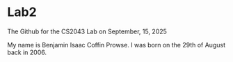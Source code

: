 # Lab2
The Github for the CS2043 Lab on September, 15, 2025

My name is Benjamin Isaac Coffin Prowse.
I was born on the 29th of August back in 2006.
